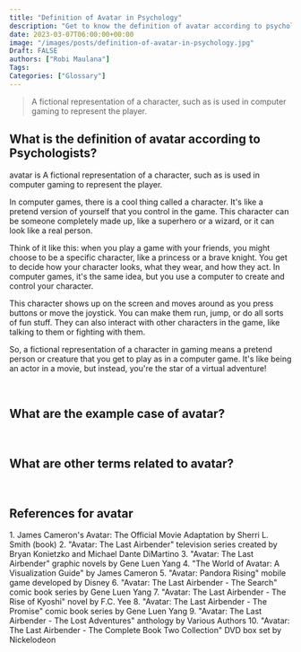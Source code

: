 ```yaml
---
title: "Definition of Avatar in Psychology"
description: "Get to know the definition of avatar according to psychologists."
date: 2023-03-07T06:00:00+00:00
image: "/images/posts/definition-of-avatar-in-psychology.jpg"
Draft: FALSE
authors: ["Robi Maulana"]
Tags: 
Categories: ["Glossary"]
---
```






> A fictional representation of a character, such as is used in computer gaming to represent the player.

## What is the definition of avatar according to Psychologists?

avatar is A fictional representation of a character, such as is used in computer gaming to represent the player.

In computer games, there is a cool thing called a character. It's like a pretend version of yourself that you control in the game. This character can be someone completely made up, like a superhero or a wizard, or it can look like a real person.

Think of it like this: when you play a game with your friends, you might choose to be a specific character, like a princess or a brave knight. You get to decide how your character looks, what they wear, and how they act. In computer games, it's the same idea, but you use a computer to create and control your character.

This character shows up on the screen and moves around as you press buttons or move the joystick. You can make them run, jump, or do all sorts of fun stuff. They can also interact with other characters in the game, like talking to them or fighting with them.

So, a fictional representation of a character in gaming means a pretend person or creature that you get to play as in a computer game. It's like being an actor in a movie, but instead, you're the star of a virtual adventure!

 

## What are the example case of avatar?

 

## What are other terms related to avatar?

 

## References for avatar

1\. James Cameron's Avatar: The Official Movie Adaptation by Sherri L. Smith (book) 2. "Avatar: The Last Airbender" television series created by Bryan Konietzko and Michael Dante DiMartino 3. "Avatar: The Last Airbender" graphic novels by Gene Luen Yang 4. "The World of Avatar: A Visualization Guide" by James Cameron 5. "Avatar: Pandora Rising" mobile game developed by Disney 6. "Avatar: The Last Airbender - The Search" comic book series by Gene Luen Yang 7. "Avatar: The Last Airbender - The Rise of Kyoshi" novel by F.C. Yee 8. "Avatar: The Last Airbender - The Promise" comic book series by Gene Luen Yang 9. "Avatar: The Last Airbender - The Lost Adventures" anthology by Various Authors 10. "Avatar: The Last Airbender - The Complete Book Two Collection" DVD box set by Nickelodeon

